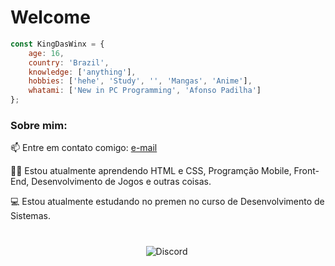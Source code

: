 # Welcome

<p align="center">
</p>

```javascript
const KingDasWinx = {
    age: 16,
    country: 'Brazil',
    knowledge: ['anything'],
    hobbies: ['hehe', 'Study', '', 'Mangas', 'Anime'],
    whatami: ['New in PC Programming', 'Afonso Padilha']
};
```


<h3>Sobre mim:</h3>

<p align="left">
    📫 Entre em contato comigo: <a href = "mailto: jvnqsoumheroiking@gmail.com"> e-mail </a>
</p>

<p align="left">
    👨‍💻 Estou atualmente aprendendo HTML e CSS, Programção Mobile, Front-End, Desenvolvimento de Jogos e outras coisas.
</p>

<p align="left">
    💻 Estou atualmente estudando no premen no curso de Desenvolvimento de Sistemas.
</p>

#


<p align="center">
<img alt="Discord" src="https://img.shields.io/badge/Discord-KingDasWinx 3792-%237159c1?style=for-the-badge&logo=discord">
<img
</p>
